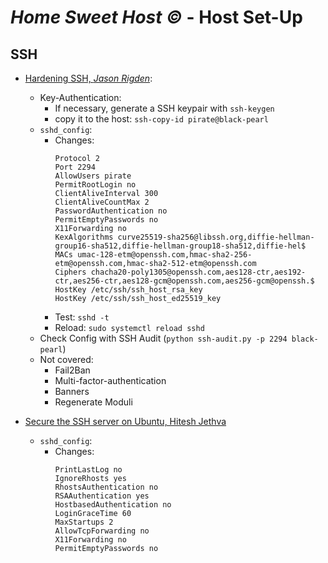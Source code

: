 # _Home Sweet Host &copy;_ - Host Set-Up

## SSH

- [Hardening SSH, _Jason Rigden_](https://medium.com/@jasonrigden/hardening-ssh-1bcb99cd4cef):

  - Key-Authentication:
    - If necessary, generate a SSH keypair with `ssh-keygen`
    - copy it to the host: `ssh-copy-id pirate@black-pearl`
  - `sshd_config`:
    - Changes:
      ```config
      Protocol 2
      Port 2294
      AllowUsers pirate
      PermitRootLogin no
      ClientAliveInterval 300
      ClientAliveCountMax 2
      PasswordAuthentication no
      PermitEmptyPasswords no
      X11Forwarding no
      KexAlgorithms curve25519-sha256@libssh.org,diffie-hellman-group16-sha512,diffie-hellman-group18-sha512,diffie-hel$
      MACs umac-128-etm@openssh.com,hmac-sha2-256-etm@openssh.com,hmac-sha2-512-etm@openssh.com
      Ciphers chacha20-poly1305@openssh.com,aes128-ctr,aes192-ctr,aes256-ctr,aes128-gcm@openssh.com,aes256-gcm@openssh.$
      HostKey /etc/ssh/ssh_host_rsa_key
      HostKey /etc/ssh/ssh_host_ed25519_key
      ```
    - Test: `sshd -t`
    - Reload: `sudo systemctl reload sshd`
  - Check Config with SSH Audit (`python ssh-audit.py -p 2294 black-pearl`)
  - Not covered:
    - Fail2Ban
    - Multi-factor-authentication
    - Banners
    - Regenerate Moduli

- [Secure the SSH server on Ubuntu, Hitesh Jethva](https://devops.profitbricks.com/tutorials/secure-the-ssh-server-on-ubuntu/)
  - `sshd_config`:
    - Changes:
      ```config
      PrintLastLog no
      IgnoreRhosts yes
      RhostsAuthentication no
      RSAAuthentication yes
      HostbasedAuthentication no
      LoginGraceTime 60
      MaxStartups 2
      AllowTcpForwarding no
      X11Forwarding no
      PermitEmptyPasswords no
      ```
